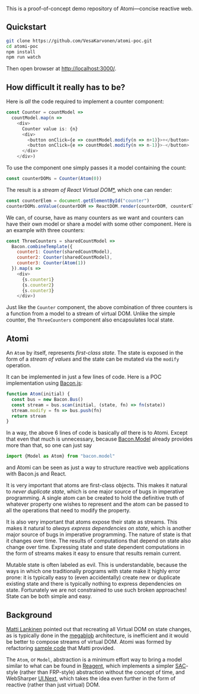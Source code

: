 This is a proof-of-concept demo repository of Atomi&mdash;concise reactive web.

## Quickstart

```bash
git clone https://github.com/VesaKarvonen/atomi-poc.git
cd atomi-poc
npm install
npm run watch
```

Then open browser at [http://localhost:3000/](http://localhost:3000/).

## How difficult it really has to be?

Here is *all* the code required to implement a counter component:

```js
const Counter = countModel =>
  countModel.map(n =>
    <div>
      Counter value is: {n}
      <div>
        <button onClick={e => countModel.modify(n => n+1)}>+</button>
        <button onClick={e => countModel.modify(n => n-1)}>-</button>
      </div>
    </div>)
```

To use the component one simply passes it a model containing the count:

```js
const counterDOMs = Counter(Atom(0))
```

The result is a *stream of React Virtual
DOM*[*](https://facebook.github.io/react/docs/glossary.html), which one can
render:

```js
const counterElem = document.getElementById("counter")
counterDOMs.onValue(counterDOM => ReactDOM.render(counterDOM, counterElem))
```

We can, of course, have as many counters as we want and counters can have their
own model or share a model with some other component.  Here is an example with
three counters:

```js
const ThreeCounters = sharedCountModel =>
  Bacon.combineTemplate({
    counter1: Counter(sharedCountModel),
    counter2: Counter(sharedCountModel),
    counter3: Counter(Atom(1))
  }).map(s =>
    <div>
      {s.counter1}
      {s.counter2}
      {s.counter3}
    </div>)
```

Just like the `Counter` component, the above combination of three counters is a
function from a model to a stream of virtual DOM.  Unlike the simple counter,
the `ThreeCounters` component also encapsulates local state.

## Atomi

An `Atom` by itself, represents *first-class state*.  The state is exposed in
the form of a *stream of values* and the state can be mutated via the `modify`
operation.

It can be implemented in just a few lines of code.  Here is a POC implementation
using [Bacon.js](https://github.com/baconjs/bacon.js/):

```js
function Atom(initial) {
  const bus = new Bacon.Bus()
  const stream = bus.scan(initial, (state, fn) => fn(state))
  stream.modify = fn => bus.push(fn)
  return stream
}
```

In a way, the above 6 lines of code is basically *all* there is to Atomi.
Except that even that much is unnecessary, because
[Bacon.Model](https://github.com/baconjs/bacon.model) already provides more than
that, so one can just say

```js
import {Model as Atom} from "bacon.model"
```

and Atomi can be seen as just a way to structure reactive web applications with
Bacon.js and React.

It is very important that atoms are first-class objects.  This makes it natural
to *never duplicate state*, which is one major source of bugs in imperative
programming.  A single atom can be created to hold the definitive truth of
whatever property one wishes to represent and the atom can be passed to all the
operations that need to modify the property.

It is also very important that atoms expose their state as streams.  This makes
it natural to *always express dependencies on state*, which is another major
source of bugs in imperative programming.  The nature of state is that it
changes over time.  The results of computations that depend on state also change
over time.  Expressing state and state dependent computations in the form of
streams makes it easy to ensure that results remain current.

Mutable state is often labeled as evil.  This is understandable, because the
ways in which one traditionally programs with state make it highly error prone:
it is typically easy to (even accidentally) create new or duplicate existing
state and there is typically nothing to express dependencies on state.
Fortunately we are not constrained to use such broken approaches!  State can be
both simple and easy.

## Background

[Matti Lankinen](https://github.com/milankinen) pointed out that recreating all
Virtual DOM on state changes, as is typically done in the
[megablob](https://github.com/milankinen/megablob) architecture, is inefficient
and it would be better to compose streams of virtual DOM.  Atomi was formed by
refactoring
[sample code](https://gist.github.com/milankinen/3f045eaf840afd12fefb) that
Matti provided.

The `Atom`, or `Model`, abstraction is a minimum effort way to bring a model
similar to what can be found in [Reagent](https://reagent-project.github.io/),
which implements a simpler
[SAC](http://www.umut-acar.org/self-adjusting-computation)-style (rather than
FRP-style) abstraction without the concept of time, and WebSharper
[UI.Next](http://intellifactory.github.io/websharper.ui.next.samples), which
takes the idea even further in the form of reactive (rather than just virtual)
DOM.
